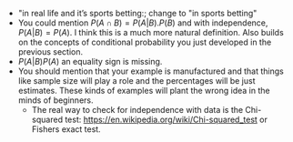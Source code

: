 - "in real life and it’s sports betting:; change to "in sports betting"
- You could mention $P(A \cap B) = P(A|B).P(B)$ and with independence, $P(A|B) = P(A)$. I think this is a much more natural definition. Also builds on the concepts of conditional probability you just developed in the previous section.
- $P(A|B)P(A)$ an equality sign is missing.
- You should mention that your example is manufactured and that things like sample size will play a role and the percentages will be just estimates. These kinds of examples will plant the wrong idea in the minds of beginners.
	- The real way to check for independence with data is the Chi-squared test: https://en.wikipedia.org/wiki/Chi-squared_test or Fishers exact test.
